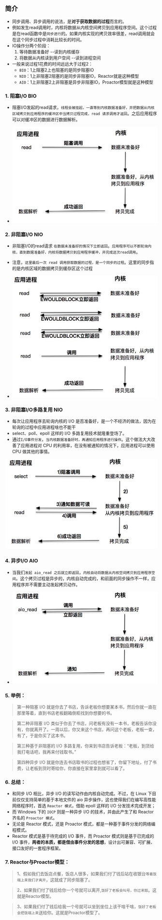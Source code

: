 ## 简介
* 同步调用、异步调用的说法，是**对于获取数据的过程**而言的。
* 例如发生read调用时，内核将数据从内核空间拷贝到应用程序空间。这个过程是在read函数中是`同步进行`的。如果内核实现的拷贝效率很差，read调用就会在这个同步过程中消耗比较长的时间。    
* IO操作分两个阶段：
    1. 等待数据准备好 --读到内核缓存
    1. 将数据从内核读到用户空间 --读到进程空间
* 一般来说过程1花费的时间远远大于过程2：
    * `BIO`：1上阻塞2上也阻塞的是同步阻塞IO
    * `NIO`：1上非阻塞2阻塞的是同步非阻塞IO，Reactor就是这种模型
    * `AIO`：1上非阻塞2上非阻塞是异步非阻塞IO，Proactor模型就是这种模型


### 1. 阻塞I/O  BIO
* 阻塞I/O发起的read请求，`线程会被挂起，一直等到内核数据准备好，并把数据从内核区域拷贝到应用程序的缓冲区中当拷贝过程完成，read 请求调用才返回`。之后应用程序可以对缓冲区的数据进行数据解析。

* ![图片](./IMG/9.%20网络IO技术.md/2819751b.png)


### 2. 非阻塞I/O  NIO
* 非阻塞I/O的read请求 `在数据未准备好的情况下立即返回`。`应用程序可以不断轮询内核，直到数据准备好，内核将数据拷贝到应用程序缓冲，并完成这次read调用`。
* 注意，`这里最后一次 read 调用获取数据的过程，是一个同步的过程`。这里的同步指的是内核区域的数据拷贝到缓存区这个过程

* ![图片](./IMG/9.%20网络IO技术.md/94a94565.png)


### 3. 非阻塞I/O多路复用  NIO
* 每次让应用程序去轮询内核的 I/O 是否准备好，是一个不经济的做法，因为在轮询的过程中应用进程啥也不能干
* select、poll、epoll 这样的 I/O 多路复用技术就隆重登场了。
* 通过`I/O事件分发`，`当内核数据准备好时，再通知应用程序进行操作`。这个做法大大改善了应用进程对 CPU 的利用率，在没有被通知的情况下，应用进程可以使用 CPU 做其他的事情。

![图片](./IMG/9.%20网络IO技术.md/4caee947.png)


### 4. 异步I/O  AIO
* 当我们`发起 aio_read 之后就立即返回`，`内核自动将数据从内核空间拷贝到应用程序空间`。这个拷贝过程是异步的，内核自动完成的，和前面的同步操作不一样，应用程序并不需要主动发起拷贝动作。

* ![图片](./IMG/9.%20网络IO技术.md/085312c7.png)


### 5. 举例：
> 第一种阻塞 I/O 就是你去了书店，告诉老板你想要某本书，然后你就一直在那里等着，直到书店老板翻箱倒柜找到你想要的书。

> 第二种非阻塞 I/O 类似于你去了书店，问老板有没有一本书，老板告诉你没有，你就离开了。一周以后，你又来这个书店，再问这个老板，老板一查，有了，于是你买了这本书。

> 第三种基于非阻塞的 I/O 多路复用，你来到书店告诉老板：“老板，到货给我打电话吧，我再来付钱取书。”

> 第四种异步 I/O 就是你连去书店取书的过程也想省了，你留下地址，付了书费，让老板到货时寄给你，你直接在家里拿到就可以看了。


### 6. 总结：
* 和同步 I/O 相比，异步 I/O 的读写动作由内核自动完成。不过，在 Linux 下目前仅仅支持简单的基于本地文件的 aio 异步操作，这也使得我们在编写高性能网络程序时，首选 `Reactor 模式`，借助 epoll 这样的 I/O 分发技术完成开发；
* 而 Windows 下的 `IOCP` 则是一种异步 I/O 的技术，并由此产生了和 Reactor 齐名的 `Proactor 模式`。
* 无论是 Reactor 模式，还是 Proactor 模式，都是一种基于事件分发的网络编程模式。
* Reactor 模式是基于待完成的 I/O 事件，而 Proactor 模式则是基于已完成的 I/O 事件，**两者的本质，都是借由事件分发的思想**，设计出可兼容、可扩展、接口友好的一套程序框架。

### 7. Reactor与Proactor模型：
> 1、假如我们去饭店点餐，饭店人很多，如果我们付了钱后站在收银台`等着饭端上来我们才离开`，这就成了同步阻塞了。

> 2、如果我们付了钱后给你一个号就可以离开,`饭好了老板会叫号，你过来取`。这就是Reactor模型。

> 3、如果我们付了钱后给我一个号就可以坐到坐位上该干啥干啥，`饭好了老板会把饭端上来`送给你。这就是Proactor模型了。